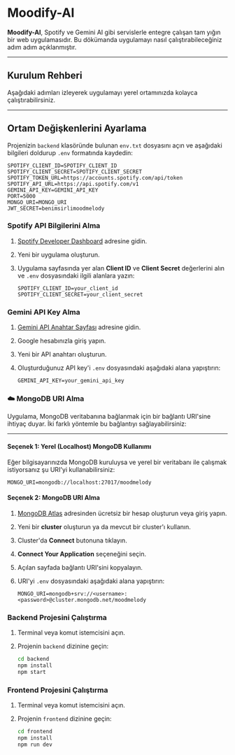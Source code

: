 # Moodify-AI

**Moodify-AI**, Spotify ve Gemini AI gibi servislerle entegre çalışan tam yığın bir web uygulamasıdır. Bu dökümanda uygulamayı nasıl çalıştırabileceğiniz adım adım açıklanmıştır.

---

##  Kurulum Rehberi

Aşağıdaki adımları izleyerek uygulamayı yerel ortamınızda kolayca çalıştırabilirsiniz.

---

##  Ortam Değişkenlerini Ayarlama

Projenizin `backend` klasöründe bulunan `env.txt` dosyasını açın ve aşağıdaki bilgileri doldurup `.env` formatında kaydedin:

```env
SPOTIFY_CLIENT_ID=SPOTIFY_CLIENT_ID
SPOTIFY_CLIENT_SECRET=SPOTIFY_CLIENT_SECRET
SPOTIFY_TOKEN_URL=https://accounts.spotify.com/api/token
SPOTIFY_API_URL=https://api.spotify.com/v1
GEMINI_API_KEY=GEMINI_API_KEY
PORT=5000
MONGO_URI=MONGO_URI
JWT_SECRET=benimsirlimoodmelody
```

###  Spotify API Bilgilerini Alma

1. [Spotify Developer Dashboard](https://developer.spotify.com/dashboard/) adresine gidin.
2. Yeni bir uygulama oluşturun.
3. Uygulama sayfasında yer alan **Client ID** ve **Client Secret** değerlerini alın ve `.env` dosyasındaki ilgili alanlara yazın:

   ```env
   SPOTIFY_CLIENT_ID=your_client_id
   SPOTIFY_CLIENT_SECRET=your_client_secret
   ```

###  Gemini API Key Alma

1. [Gemini API Anahtar Sayfası](https://aistudio.google.com/app/apikey) adresine gidin.
2. Google hesabınızla giriş yapın.
3. Yeni bir API anahtarı oluşturun.
4. Oluşturduğunuz API key'i `.env` dosyasındaki aşağıdaki alana yapıştırın:

   ```env
   GEMINI_API_KEY=your_gemini_api_key
   ```

### ☁️ MongoDB URI Alma

Uygulama, MongoDB veritabanına bağlanmak için bir bağlantı URI'sine ihtiyaç duyar. İki farklı yöntemle bu bağlantıyı sağlayabilirsiniz:

---

####  Seçenek 1: Yerel (Localhost) MongoDB Kullanımı

Eğer bilgisayarınızda MongoDB kuruluysa ve yerel bir veritabanı ile çalışmak istiyorsanız şu URI'yi kullanabilirsiniz:

```env
MONGO_URI=mongodb://localhost:27017/moodmelody
```
#### Seçenek 2: MongoDB URI Alma

1. [MongoDB Atlas](https://www.mongodb.com/cloud/atlas) adresinden ücretsiz bir hesap oluşturun veya giriş yapın.
2. Yeni bir **cluster** oluşturun ya da mevcut bir cluster'ı kullanın.
3. Cluster'da **Connect** butonuna tıklayın.
4. **Connect Your Application** seçeneğini seçin.
5. Açılan sayfada bağlantı URI'sini kopyalayın.
6. URI'yi `.env` dosyasındaki aşağıdaki alana yapıştırın:

   ```env
   MONGO_URI=mongodb+srv://<username>:<password>@cluster.mongodb.net/moodmelody

###  Backend Projesini Çalıştırma

1. Terminal veya komut istemcisini açın.
2. Projenin `backend` dizinine geçin:
   
   ```bash
   cd backend
   npm install
   npm start
   ```

###  Frontend Projesini Çalıştırma

1. Terminal veya komut istemcisini açın.
2. Projenin `frontend` dizinine geçin:
   
   ```bash
   cd frontend
   npm install
   npm run dev
   ```
   
